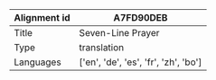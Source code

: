 |Alignment id | A7FD90DEB
| --- | --- 
|Title | Seven-Line Prayer 
|Type | translation
|Languages | ['en', 'de', 'es', 'fr', 'zh', 'bo']
